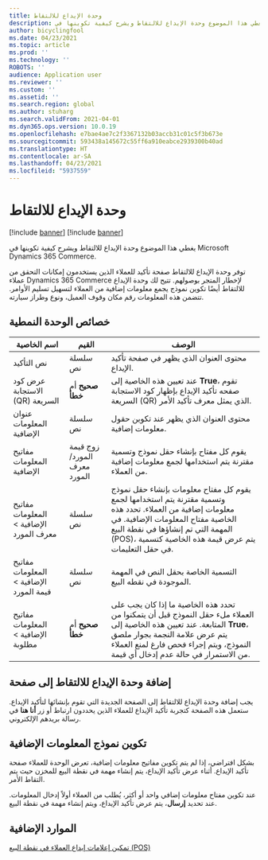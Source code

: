 ```yaml
---
title: وحدة الإيداع للالتقاط
description: يغطي هذا الموضوع وحدة الإيداع للالتقاط ويشرح كيفية تكوينها في Microsoft Dynamics 365 Commerce.
author: bicyclingfool
ms.date: 04/23/2021
ms.topic: article
ms.prod: ''
ms.technology: ''
ROBOTS: ''
audience: Application user
ms.reviewer: ''
ms.custom: ''
ms.assetid: ''
ms.search.region: global
ms.author: stuharg
ms.search.validFrom: 2021-04-01
ms.dyn365.ops.version: 10.0.19
ms.openlocfilehash: e7bae4ae7c2f3367132b03accb31c01c5f3b673e
ms.sourcegitcommit: 593438a145672c55ff6a910eabce2939300b40ad
ms.translationtype: HT
ms.contentlocale: ar-SA
ms.lasthandoff: 04/23/2021
ms.locfileid: "5937559"
---
```

# <a name="check-in-for-pickup-module"></a>وحدة الإيداع للالتقاط

[!include [banner](includes/banner.md)]
[!include [banner](includes/preview-banner.md)]

يغطي هذا الموضوع وحدة الإيداع للالتقاط ويشرح كيفية تكوينها في Microsoft Dynamics 365 Commerce.

توفر وحدة الإيداع للالتقاط صفحة تأكيد للعملاء الذين يستخدمون إمكانات التحقق من عملاء Dynamics 365 Commerce لإخطار المتجر بوصولهم. تتيح لك وحدة الإيداع للالتقاط أيضًا تكوين نموذج يجمع معلومات إضافية من العملاء لتسهيل تسليم الأوامر. تتضمن هذه المعلومات رقم مكان وقوف العميل، ونوع وطراز سيارته. 

## <a name="module-properties"></a>خصائص الوحدة النمطية

| اسم الخاصية | القيم | الوصف |
|---------------|--------|-------------|
| نص التأكيد | سلسلة نص | محتوى العنوان الذي يظهر في صفحة تأكيد الإيداع. |
| عرض ‏‫كود الاستجابة السريعة (QR)‬ | **صحيح** أم **خطأ** | عند تعيين هذه الخاصية إلى **True**، تقوم صفحه تأكيد الإيداع بإظهار كود الاستجابة السريعة (QR) الذي يمثل معرف تأكيد الأمر. |
| عنوان المعلومات الإضافية | سلسلة نص | محتوى العنوان الذي يظهر عند تكوين حقول معلومات إضافية. |
| مفاتيح المعلومات الإضافية | زوج قيمة المورد/معرف المورد | يقوم كل مفتاح بإنشاء حقل نموذج وتسمية مقترنة يتم استخدامها لجمع معلومات إضافية من العملاء. |
| مفاتيح المعلومات الإضافية \> معرف المورد | سلسلة نص | يقوم كل مفتاح معلومات بإنشاء حقل نموذج وتسمية مقترنة يتم استخدامها لجمع معلومات إضافية من العملاء. تحدد هذه الخاصية مفتاح المعلومات الإضافية. في المهمة التي تم إنشاؤها في نقطة البيع (POS)، يتم عرض قيمة هذه الخاصية كتسمية في حقل التعليمات. |
| مفاتيح المعلومات الإضافية \> قيمة المورد | سلسلة نص | التسمية الخاصة بحقل النص في المهمة الموجودة في نقطه البيع. |
| مفاتيح المعلومات الإضافية \> مطلوبة | **صحيح** أم **خطأ** | تحدد هذه الخاصية ما إذا كان يجب على العملاء ملء حقل النموذج قبل أن يتمكنوا من المتابعة. عند تعيين هذه الخاصية إلى **True**، يتم عرض علامة النجمة بجوار ملصق النموذج، ويتم إجراء فحص فارغ لمنع العملاء من الاستمرار في حالة عدم إدخال أي قيمة. |

## <a name="add-the-check-in-for-pickup-module-to-a-page"></a>إضافة وحدة الإيداع للالتقاط إلى صفحة

يجب إضافة وحدة الإيداع للالتقاط إلى الصفحة الجديدة التي تقوم بإنشائها لتأكيد الإيداع. ستعمل هذه الصفحة كتجربة تأكيد الإيداع للعملاء الذين يحددون ارتباط أو زر **أنا هنا** في رسالة بريدهم الإلكتروني. 

## <a name="configure-the-additional-information-form"></a>تكوين نموذج المعلومات الإضافية

بشكل افتراضي، إذا لم يتم تكوين مفاتيح معلومات إضافية، تعرض الوحدة للعملاء صفحة تأكيد الإيداع. أثناء عرض تأكيد الإيداع، يتم إنشاء مهمة في نقطة البيع للمخزن حيث يتم التقاط الأمر.

عند تكوين مفتاح معلومات إضافي واحد أو أكثر، يُطلب من العملاء أولاً إدخال المعلومات. عند تحديد **إرسال**، يتم عرض تأكيد الإيداع، ويتم إنشاء مهمة في نقطة البيع. 

## <a name="additional-resources"></a>الموارد الإضافية

[تمكين إعلامات إيداع العملاء في نقطة البيع (POS)](enable-customer-check-in.md)
